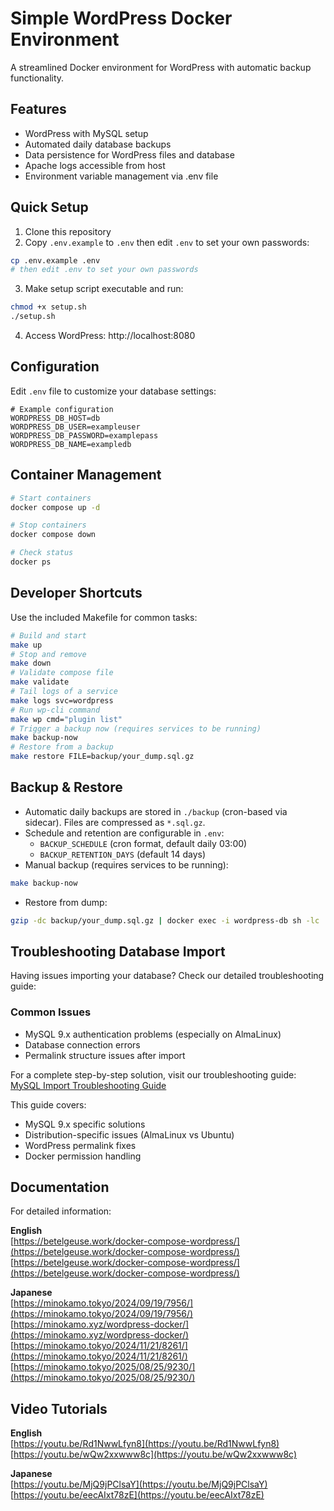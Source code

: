 # Simple WordPress Docker Environment

A streamlined Docker environment for WordPress with automatic backup functionality.

## Features
- WordPress with MySQL setup
- Automated daily database backups
- Data persistence for WordPress files and database
- Apache logs accessible from host
- Environment variable management via .env file

## Quick Setup

1. Clone this repository
2. Copy `.env.example` to `.env` then edit `.env` to set your own passwords:
```bash
cp .env.example .env
# then edit .env to set your own passwords
```
3. Make setup script executable and run:
```bash
chmod +x setup.sh
./setup.sh
```
4. Access WordPress: http://localhost:8080

## Configuration
Edit `.env` file to customize your database settings:
```env
# Example configuration
WORDPRESS_DB_HOST=db
WORDPRESS_DB_USER=exampleuser
WORDPRESS_DB_PASSWORD=examplepass
WORDPRESS_DB_NAME=exampledb
```

## Container Management
```bash
# Start containers
docker compose up -d

# Stop containers
docker compose down

# Check status
docker ps
```

## Developer Shortcuts
Use the included Makefile for common tasks:
```bash
# Build and start
make up
# Stop and remove
make down
# Validate compose file
make validate
# Tail logs of a service
make logs svc=wordpress
# Run wp-cli command
make wp cmd="plugin list"
# Trigger a backup now (requires services to be running)
make backup-now
# Restore from a backup
make restore FILE=backup/your_dump.sql.gz
```

## Backup & Restore
- Automatic daily backups are stored in `./backup` (cron-based via sidecar). Files are compressed as `*.sql.gz`.
- Schedule and retention are configurable in `.env`:
  - `BACKUP_SCHEDULE` (cron format, default daily 03:00)
  - `BACKUP_RETENTION_DAYS` (default 14 days)
- Manual backup (requires services to be running):
```bash
make backup-now
```
- Restore from dump:
```bash
gzip -dc backup/your_dump.sql.gz | docker exec -i wordpress-db sh -lc 'exec mysql -u "$MYSQL_USER" -p"$MYSQL_PASSWORD" "$MYSQL_DATABASE"'
```

## Troubleshooting Database Import

Having issues importing your database? Check our detailed troubleshooting guide:

### Common Issues
- MySQL 9.x authentication problems (especially on AlmaLinux)
- Database connection errors
- Permalink structure issues after import

For a complete step-by-step solution, visit our troubleshooting guide:  
[MySQL Import Troubleshooting Guide](https://vibelsd.com/mysql-import/)

This guide covers:
- MySQL 9.x specific solutions
- Distribution-specific issues (AlmaLinux vs Ubuntu)
- WordPress permalink fixes
- Docker permission handling

## Documentation
For detailed information:

**English**  
[https://betelgeuse.work/docker-compose-wordpress/](https://betelgeuse.work/docker-compose-wordpress/)<br>
[https://betelgeuse.work/docker-compose-wordpress/](https://betelgeuse.work/docker-compose-wordpress/)

**Japanese**  
[https://minokamo.tokyo/2024/09/19/7956/](https://minokamo.tokyo/2024/09/19/7956/)<br>
[https://minokamo.xyz/wordpress-docker/](https://minokamo.xyz/wordpress-docker/)<br>
[https://minokamo.tokyo/2024/11/21/8261/](https://minokamo.tokyo/2024/11/21/8261/)<br>
[https://minokamo.tokyo/2025/08/25/9230/](https://minokamo.tokyo/2025/08/25/9230/)

## Video Tutorials

**English**  
[https://youtu.be/Rd1NwwLfyn8](https://youtu.be/Rd1NwwLfyn8)<br>
[https://youtu.be/wQw2xxwww8c](https://youtu.be/wQw2xxwww8c)

**Japanese**  
[https://youtu.be/MjQ9jPClsaY](https://youtu.be/MjQ9jPClsaY)<br>
[https://youtu.be/eecAIxt78zE](https://youtu.be/eecAIxt78zE)
